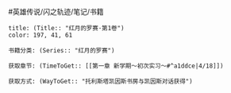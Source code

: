 #英雄传说/闪之轨迹/笔记/书籍
```ad-note
title: (Title:: "红月的罗赛·第1卷")
color: 197, 41, 61

书籍分类: (Series:: "红月的罗赛")

获取章节: (TimeToGet:: [[第一章 新学期～初次实习～#^a1ddce|4/18]])

获取方式: (WayToGet:: "托利斯塔凯因斯书房与凯因斯对话获得")

```
